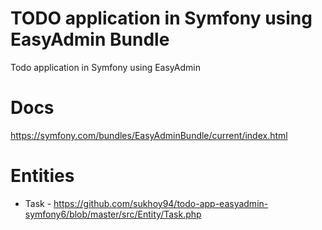 # TODO application in Symfony using EasyAdmin Bundle
Todo application in Symfony using EasyAdmin

# Docs

https://symfony.com/bundles/EasyAdminBundle/current/index.html

# Entities

* Task - https://github.com/sukhoy94/todo-app-easyadmin-symfony6/blob/master/src/Entity/Task.php
